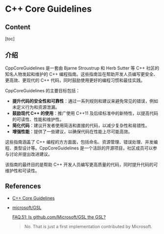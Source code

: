# C++ Core Guidelines

## Content

[toc]

## 介绍

CppCoreGuidelines 是一套由 Bjarne Stroustrup 和 Herb Sutter 等 C++ 社区的知名人物发起和维护的 C++ 编程指南。这些指南旨在帮助开发人员编写更安全、更高效、更现代的 C++ 代码，同时鼓励使用更好的编程习惯和最佳实践。

CppCoreGuidelines 的主要目标包括：
- **提升代码的安全性和可靠性**：通过一系列规则和建议来避免常见的错误，例如未定义行为和资源泄漏。
- **鼓励现代 C++ 的使用**：推广使用 C++11 及后续标准中的新特性，以提高代码的可读性、性能和维护性。
- **简化代码**：建议开发者使用简洁和直接的代码，以减少复杂性和易错性。
- **增强性能**：提供了一些建议，以确保代码在性能上尽可能高效。

这些指南涵盖了 C++ 编程的方方面面，包括命名、资源管理、错误处理、并发编程、类型设计等。CppCoreGuidelines 是一个活跃的开源项目，社区成员可以参与讨论并提出改进建议。

该指南的最终目的是帮助 C++ 开发人员编写更高质量的代码，同时提升代码的可维护性和可读性。

## References

-   [C++ Core Guidelines](http://isocpp.github.io/CppCoreGuidelines/CppCoreGuidelines.html)
-   [microsoft/GSL](https://github.com/microsoft/GSL)

    [FAQ.51: Is github.com/Microsoft/GSL the GSL?](http://isocpp.github.io/CppCoreGuidelines/CppCoreGuidelines.html#faq51-is-githubcommicrosoftgsl-the-gsl)
    > No. That is just a first implementation contributed by Microsoft.
